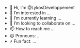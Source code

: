 - 👋 Hi, I’m @LykosDeveloppement
- 👀 I’m interested in ...
- 🌱 I’m currently learning ...
- 💞️ I’m looking to collaborate on ...
- 📫 How to reach me ...
- 😄 Pronouns: ...
- ⚡ Fun fact: ...

<!---
LykosDeveloppement/LykosDeveloppement is a ✨ special ✨ repository because its `README.md` (this file) appears on your GitHub profile.
You can click the Preview link to take a look at your changes.
--->
